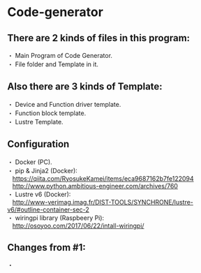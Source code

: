 # Code-generator
## There are 2 kinds of files in this program:
・ Main Program of Code Generator. <br />
・ File folder and Template in it. <br />

## Also there are 3 kinds of Template:
・ Device and Function driver template. <br />
・ Function block template. <br />
・ Lustre Template.

## Configuration
・ Docker (PC). <br />
・ pip & Jinja2 (Docker): <br />
&nbsp;&nbsp; https://qiita.com/RyosukeKamei/items/eca9687162b7fe122094 <br />
&nbsp;&nbsp; http://www.python.ambitious-engineer.com/archives/760 <br />
・ Lustre v6 (Docker): <br />
&nbsp;&nbsp; http://www-verimag.imag.fr/DIST-TOOLS/SYNCHRONE/lustre-v6/#outline-container-sec-2 <br />
・ wiringpi library (Raspbeery Pi): <br />
&nbsp;&nbsp; http://osoyoo.com/2017/06/22/intall-wiringpi/ <br />

## Changes from #1:
・ <br />
